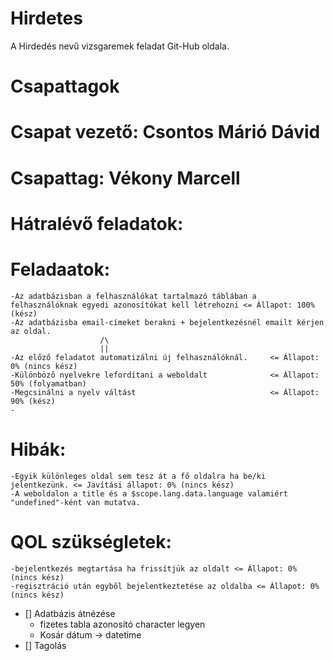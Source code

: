 # Hirdetes
A Hirdedés nevű vizsgaremek feladat Git-Hub oldala.

##

# Csapattagok


# Csapat vezető: Csontos Márió Dávid

# Csapattag: Vékony Marcell

##

# Hátralévő feladatok:

  # Feladaatok:

    -Az adatbázisban a felhasználókat tartalmazó táblában a felhasználóknak egyedi azonosítókat kell létrehozni <= Állapot: 100% (kész)
    -Az adatbázisba email-címeket berakni + bejelentkezésnél emailt kérjen az oldal.
                        /\
                        ||
    -Az előző feladatot automatizálni új felhasználóknál.     <= Állapot: 0% (nincs kész)
    -Különböző nyelvekre lefordítani a weboldalt              <= Állapot: 50% (folyamatban)
    -Megcsinálni a nyelv váltást                              <= Állapot: 90% (kész)
    -

  # Hibák:

    -Egyik különleges oldal sem tesz át a fő oldalra ha be/ki jelentkezünk. <= Javítási állapot: 0% (nincs kész)
    -A weboldalon a title és a $scope.lang.data.language valamiért "undefined"-ként van mutatva.
    
  # QOL szükségletek:

    -bejelentkezés megtartása ha frissítjük az oldalt <= Állapot: 0% (nincs kész)
    -regisztráció után egyből bejelentkeztetése az oldalba <= Állapot: 0% (nincs kész)

- [] Adatbázis átnézése 
  - fizetes tabla azonosító character legyen
  - Kosár dátum -> datetime
- [] Tagolás
